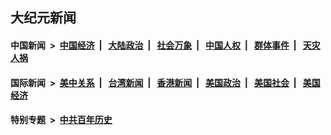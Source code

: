 ## 大纪元新闻

#### 中国新闻 &nbsp;>&nbsp; [中国经济](indexes/ncid283/README.md?07160045) &nbsp;| &nbsp; [大陆政治](indexes/ncid277/README.md?07160045) &nbsp;| &nbsp; [社会万象](indexes/ncid282/README.md?07160045) &nbsp;| &nbsp; [中国人权](indexes/ncid278/README.md?07160045) &nbsp;| &nbsp; [群体事件](indexes/ncid279/README.md?07160045) &nbsp;| &nbsp; [天灾人祸](indexes/ncid280/README.md?07160045)

#### 国际新闻 &nbsp;>&nbsp; [美中关系](indexes/nf1412576/README.md?07160045) &nbsp;| &nbsp; [台湾新闻](indexes/ncid1349361/README.md?07160045) &nbsp;| &nbsp; [香港新闻](indexes/ncid1349362/README.md?07160045) &nbsp;| &nbsp; [美国政治](indexes/ncid1078159/README.md?07160045) &nbsp;| &nbsp; [美国社会](indexes/ncid1078160/README.md?07160045) &nbsp;| &nbsp; [美国经济](indexes/ncid1078158/README.md?07160045)

#### 特别专题 &nbsp;>&nbsp; [中共百年历史](https://github.com/epoch-news/epoch-special/blob/master/README.md?07160045)  
